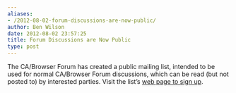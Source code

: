 ```yaml
---
aliases:
- /2012-08-02-forum-discussions-are-now-public/
author: Ben Wilson
date: 2012-08-02 23:57:25
title: Forum Discussions are Now Public
type: post
---
```


The CA/Browser Forum has created a public mailing list, intended to be used for normal CA/Browser Forum discussions, which can be read (but not posted to) by interested parties. Visit the list’s [web page to sign up][1].

[1]: /mailman/listinfo/public